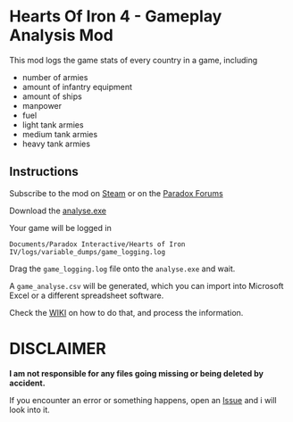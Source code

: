 # Hearts Of Iron 4 - Gameplay Analysis Mod

This mod logs the game stats of every country in a game, including

* number of armies
* amount of infantry equipment
* amount of ships
* manpower
* fuel
* light tank armies
* medium tank armies
* heavy tank armies

## Instructions

Subscribe to the mod on [Steam]() or on the [Paradox Forums]()

Download the [analyse.exe]()

Your game will be logged in

```Documents/Paradox Interactive/Hearts of Iron IV/logs/variable_dumps/game_logging.log ```

Drag the ```game_logging.log``` file onto the ```analyse.exe``` and wait.

A ```game_analyse.csv``` will be generated, which you can import into
Microsoft Excel or a different spreadsheet software.

Check the [WIKI]() on how to do that, and process the information.

# DISCLAIMER

**I am not responsible for any files going missing or being deleted by accident.**


If you encounter an error or something happens, open an [Issue](https://github.com/c-jaenicke/hoi4-game-analysis/issues) and i will look into it.
